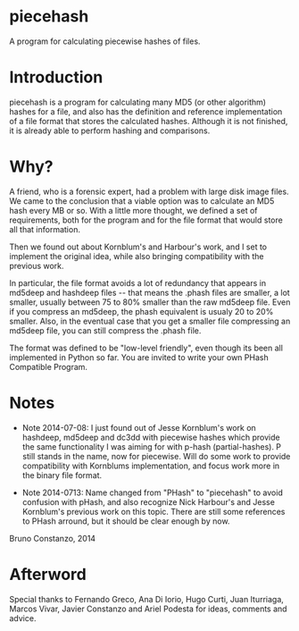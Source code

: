 piecehash
=========

A program for calculating piecewise hashes of files.

Introduction
============

piecehash is a program for calculating many MD5 (or other algorithm) hashes for a file, and also has
the definition and reference implementation of a file format that stores the calculated hashes.
Although it is not finished, it is already able to perform hashing and comparisons.

Why?
====

A friend, who is a forensic expert, had a problem with large disk image files. We came to the
conclusion that a viable option was to calculate an MD5 hash every MB or so. With a little more
thought, we defined a set of requirements, both for the program and for the file format that would
store all that information.

Then we found out about Kornblum's and Harbour's work, and I set to implement the original idea,
while also bringing compatibility with the previous work.

In particular, the file format avoids a lot of redundancy that appears in md5deep and hashdeep files
-- that means the .phash files are smaller, a lot smaller, usually between 75 to 80% smaller than
the raw md5deep file. Even if you compress an md5deep, the phash equivalent is usualy 20 to 20%
smaller. Also, in the eventual case that you get a smaller file compressing an md5deep file, you
can still compress the .phash file.

The format was defined to be "low-level friendly", even though its been all implemented in Python so
far. You are invited to write your own PHash Compatible Program.

Notes
=====

* Note 2014-07-08:
I just found out of Jesse Kornblum's work on hashdeep, md5deep and dc3dd with piecewise hashes
which provide the same functionality I was aiming for with p-hash (partial-hashes). P still
stands in the name, now for piecewise. Will do some work to provide compatibility with
Kornblums implementation, and focus work more in the binary file format.

* Note 2014-0713:
Name changed from "PHash" to "piecehash" to avoid confusion with pHash, and also recognize
Nick Harbour's and Jesse Kornblum's previous work on this topic.
There are still some references to PHash arround, but it should be clear enough by now.

Bruno Constanzo, 2014

Afterword
=========

Special thanks to Fernando Greco, Ana Di Iorio, Hugo Curti, Juan Iturriaga, Marcos Vivar, Javier
Constanzo and Ariel Podesta for ideas, comments and advice.
